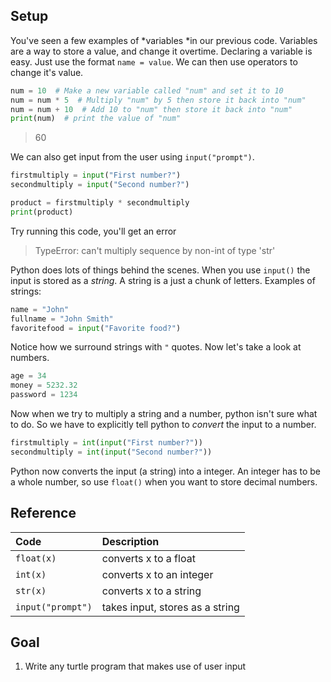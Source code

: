 ## Setup
You've seen a few examples of *variables *in our previous code.
Variables are a way to store a value, and change it overtime. Declaring
a variable is easy. Just use the format `name = value`. We can then use
operators to change it's value.
```python
num = 10  # Make a new variable called "num" and set it to 10
num = num * 5  # Multiply "num" by 5 then store it back into "num"
num = num + 10  # Add 10 to "num" then store it back into "num"
print(num)  # print the value of "num"
```
> 60

We can also get input from the user using `input("prompt")`.
```python
firstmultiply = input("First number?")
secondmultiply = input("Second number?")

product = firstmultiply * secondmultiply
print(product)
```
Try running this code, you'll get an error
>TypeError: can't multiply sequence by non-int of type 'str'

Python does lots of things behind the scenes. When you use `input()` the
input is stored as a *string*. A string is a just a chunk of letters.
Examples of strings:
```python
name = "John"
fullname = "John Smith"
favoritefood = input("Favorite food?")
```
Notice how we surround strings with `"` quotes. Now let's take a look at
numbers.
```python
age = 34
money = 5232.32
password = 1234
```
Now when we try to multiply a string and a number, python isn't sure
what to do. So we have to explicitly tell python to *convert* the input
to a number.
```python
firstmultiply = int(input("First number?"))
secondmultiply = int(input("Second number?"))
```
Python now converts the input (a string) into a integer. An integer has
to be a whole number, so use `float()` when you want to store decimal
numbers.

## Reference

| Code          | Description   |
| :------------ |:------------- |
| `float(x)`  | converts x to a float  |
| `int(x)` | converts x to an integer |
| `str(x)`    | converts x to a string|
| `input("prompt")`     | takes input, stores as a string |

## Goal
1. Write any turtle program that makes use of user input